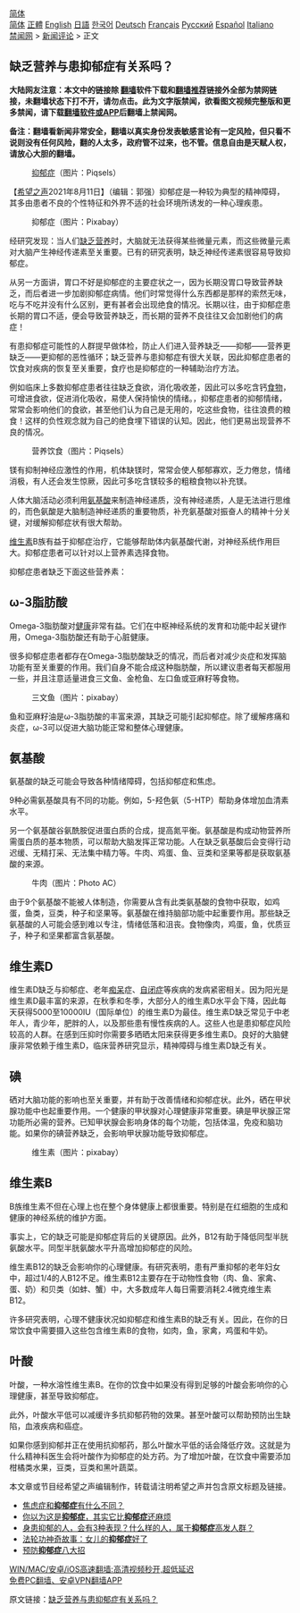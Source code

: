  <!-- 面包屑导航 --> <div class="breadcrumb"><!-- GTranslate: https://gtranslate.io/ -->  <div class="switcher notranslate">  <div class="selected">  <a href="#" onclick="return false;"> 简体</a>  </div>  <div class="option">  <a href="https://www.bannedbook.org" onclick="doGTranslate('zh-CN|zh-CN');jQuery('div.switcher div.selected a').html(jQuery(this).html());return false;" title="简体中文" class="nturl selected"> 简体</a>  <a href="https://www.bannedbook.org/zh-tw/" onclick="doGTranslate('zh-CN|zh-TW');jQuery('div.switcher div.selected a').html(jQuery(this).html());return false;" title="繁體中文" class="nturl"> 正體</a>  <a href="https://www.bannedbook.org/en/" onclick="doGTranslate('zh-CN|en');jQuery('div.switcher div.selected a').html(jQuery(this).html());return false;" title="English" class="nturl"> English</a>  <a href="https://www.bannedbook.org/ja/" onclick="doGTranslate('zh-CN|ja');jQuery('div.switcher div.selected a').html(jQuery(this).html());return false;" title="日本語" class="nturl"> 日語</a>  <a href="https://www.bannedbook.org/ko/" onclick="doGTranslate('zh-CN|ko');jQuery('div.switcher div.selected a').html(jQuery(this).html());return false;" title="한국어" class="nturl"> 한국어</a>  <a href="https://www.bannedbook.org/de/" onclick="doGTranslate('zh-CN|de');jQuery('div.switcher div.selected a').html(jQuery(this).html());return false;" title="Deutsch" class="nturl"> Deutsch</a>  <a href="https://www.bannedbook.org/fr/" onclick="doGTranslate('zh-CN|fr');jQuery('div.switcher div.selected a').html(jQuery(this).html());return false;" title="Français" class="nturl"> Français</a>  <a href="https://www.bannedbook.org/ru/" onclick="doGTranslate('zh-CN|ru');jQuery('div.switcher div.selected a').html(jQuery(this).html());return false;" title="Русский" class="nturl"> Русский</a>  <a href="https://www.bannedbook.org/es/" onclick="doGTranslate('zh-CN|es');jQuery('div.switcher div.selected a').html(jQuery(this).html());return false;" title="Español" class="nturl"> Español</a>  <a href="https://www.bannedbook.org/it/" onclick="doGTranslate('zh-CN|it');jQuery('div.switcher div.selected a').html(jQuery(this).html());return false;" title="Italiano" class="nturl"> Italiano</a>  </div>  </div>      <div class='breadcrumb-sub'><!-- Breadcrumb NavXT 6.3.0 --> <a href="https://www.bannedbook.org/" class="home">禁闻网</a> &gt; <a href="https://www.bannedbook.org/bnews/comments/" class="category">新闻评论</a> &gt; 正文</div></div><h2>缺乏营养与患抑郁症有关系吗？</h2> <p class="notice"><b>大陆网友注意：本文中的链接除 <a href="https://github.com/bannedbook/fanqiang" >翻墙</a>软件下载和<a href="https://github.com/killgcd/justmysocks/blob/master/README.md">翻墙推荐</a>链接外全部为禁网链接，未翻墙状态下打不开，请勿点击。此为文字版禁闻，欲看图文视频完整版和更多禁闻，请下载<a href="https://github.com/bannedbook/fanqiang">翻墙软件或APP</a>后翻墙上禁闻网。</p><p>备注：翻墙看新闻非常安全，翻墙以真实身份发表敏感言论有一定风险，但只看不说则没有任何风险，翻的人太多，政府管不过来，也不管。信息自由是天赋人权，请放心大胆的翻墙。</b></p>  <div class="entry"> <figure> <p><figcaption><a href="https://www.bannedbook.org/bnews/tag/%e6%8a%91%e9%83%81%e7%97%87/" class="st_tag internal_tag" rel="tag" title="标签 抑郁症 下的日志">抑郁症</a>（图片：Piqsels）</figcaption></figure> <p>【<span class='wp_keywordlink_affiliate'><a href="https://www.soundofhope.org" title="希望之声" target="_blank">希望之声</a></span>2021年8月11日】（编辑：郭强）抑郁症是一种较为典型的精神障碍，其多由患者不良的个性特征和外界不适的社会环境所诱发的一种心理疾患。</p> <figure><figcaption>抑郁症（图片：Pixabay）</figcaption></figure> <p>经研究发现：当人们<a href="https://www.bannedbook.org/bnews/tag/%E7%BC%BA%E4%B9%8F/" class="st_tag internal_tag" rel="tag" title="标签 缺乏 下的日志">缺乏</a><a href="https://www.bannedbook.org/bnews/tag/%E8%90%A5%E5%85%BB/" class="st_tag internal_tag" rel="tag" title="标签 营养 下的日志">营养</a>时，大脑就无法获得某些微量元素，而这些微量元素对大脑产生神经传递素至关重要。已有的研究表明，缺乏神经传递素很容易导致抑郁症。</p> <p>从另一方面讲，胃口不好是抑郁症的主要症状之一，因为长期没胃口导致营养缺乏，而后者进一步加剧抑郁症病情。他们时常觉得什么东西都是那样的索然无味，吃与不吃并没有什么区别，更有甚者会出现绝食的情况。长期以往，由于抑郁症患长期的胃口不适，便会导致营养缺乏，而长期的营养不良往往又会加剧他们的病症！</p> <p>有患抑郁症可能性的人群提早做体检，防止人们进入营养缺乏——抑郁——营养更缺乏——更抑郁的恶性循环；缺乏营养与患抑郁症有很大关联，因此抑郁症患者的饮食对疾病的恢复至关重要，食疗也是抑郁症的一种辅助治疗方法。</p> <p>例如临床上多数抑郁症患者往往缺乏食欲，消化吸收差，因此可以多吃含钙<a href="https://www.bannedbook.org/bnews/tag/%e9%a3%9f%e7%89%a9/" class="st_tag internal_tag" rel="tag" title="标签 食物 下的日志">食物</a>，可增进食欲，促进消化吸收，易使人保持愉快的情绪。，抑郁症患者的抑郁情绪，常常会影响他们的食欲，甚至他们认为自己是无用的，吃这些食物，往往浪费的粮食！这样的负性观念就为自己的绝食埋下错误的认知。因此，他们更易出现营养不良的情况。</p> <figure><figcaption>营养饮食（图片：Piqsels）</figcaption></figure> <p>镁有抑制神经应激性的作用，机体缺镁时，常常会使人郁郁寡欢，乏力倦怠，情绪消极，有人还会发生惊厥，因此可多吃含镁较多的粗粮食物以补充镁。</p> <p>人体大脑活动必须利用<a href="https://www.bannedbook.org/bnews/tag/%E6%B0%A8%E5%9F%BA%E9%85%B8/" class="st_tag internal_tag" rel="tag" title="标签 氨基酸 下的日志">氨基酸</a>来制造神经递质，没有神经递质，人是无法进行思维的，而色氨酸是大脑制造神经递质的重要物质，补充氨基酸对振奋人的精神十分关键，对缓解抑郁症状有很大帮助。</p>  <p><a href="https://www.bannedbook.org/bnews/tag/%E7%BB%B4%E7%94%9F%E7%B4%A0/" class="st_tag internal_tag" rel="tag" title="标签 维生素 下的日志">维生素</a>B族有益于抑郁症治疗，它能够帮助体内氨基酸代谢，对神经系统作用巨大。抑郁症患者可以针对以上营养素选择食物。</p> <p>抑郁症患者缺乏下面这些营养素：</p> <h2>ω-3脂肪酸</h2> <p>Omega-3脂肪酸对<a href="https://www.bannedbook.org/bnews/tag/%e5%81%a5%e5%ba%b7/" class="st_tag internal_tag" rel="tag" title="标签 健康 下的日志">健康</a>非常有益。它们在中枢神经系统的发育和功能中起关键作用，Omega-3脂肪酸还有助于心脏健康。</p> <p>很多抑郁症患者都存在Omega-3脂肪酸缺乏的情况，而后者对减少炎症和发挥脑功能有至关重要的作用。我们自身不能合成这种脂肪酸，所以建议患者每天都服用一些，并且注意适量进食三文鱼、金枪鱼、左口鱼或亚麻籽等食物。</p> <figure><figcaption>三文鱼（图片：pixabay）</figcaption></figure> <p>鱼和亚麻籽油是ω-3脂肪酸的丰富来源，其缺乏可能引起抑郁症。除了缓解疼痛和炎症，ω-3可以促进大脑功能正常和整体心理健康。</p> <h2>氨基酸</h2> <p>氨基酸的缺乏可能会导致各种情绪障碍，包括抑郁症和焦虑。</p> <p>9种必需氨基酸具有不同的功能。例如，5-羟色氨（5-HTP）帮助身体增加血清素水平。</p>  <p>另一个氨基酸谷氨酰胺促进蛋白质的合成，提高氮平衡。氨基酸是构成动物营养所需蛋白质的基本物质，可以帮助大脑发挥正常功能。人在缺乏氨基酸后会变得行动迟缓、无精打采、无法集中精力等。牛肉、鸡蛋、鱼、豆类和坚果等都是获取氨基酸的来源。</p> <figure><figcaption>牛肉（图片：Photo AC）</figcaption></figure> <p>由于9个氨基酸不能被人体制造，你需要从含有此类氨基酸的食物中获取，如鸡蛋，鱼类，豆类，种子和坚果等。氨基酸在维持脑部功能中起重要作用。那些缺乏氨基酸的人可能会感到难以专注，情绪低落和沮丧。食物像肉，鸡蛋，鱼，优质豆子，种子和坚果都富含氨基酸。</p> <h2>维生素D</h2> <p>维生素D缺乏与抑郁症、老年<a href="https://www.bannedbook.org/bnews/tag/%E7%97%B4%E5%91%86/" class="st_tag internal_tag" rel="tag" title="标签 痴呆 下的日志">痴呆</a>症、<a href="https://www.bannedbook.org/bnews/tag/%e8%87%aa%e9%97%ad%e7%97%87/" class="st_tag internal_tag" rel="tag" title="标签 自闭症 下的日志">自闭症</a>等疾病的发病紧密相关。因为阳光是维生素D最丰富的来源，在秋季和冬季，大部分人的维生素D水平会下降，因此每天获得5000至10000IU（国际单位）的维生素D为最佳。维生素D缺乏常见于中老年人，青少年，肥胖的人，以及那些患有慢性疾病的人。这些人也是患抑郁症风险较高的人群。在感到压抑时你需要多晒晒太阳来获得更多维生素D。良好的大脑健康非常依赖于维生素D，临床营养研究显示，精神障碍与维生素D缺乏有关。</p> <h2>碘</h2> <p>硒对大脑功能的影响也至关重要，并有助于改善情绪和抑郁症状。此外，硒在甲状腺功能中也起重要作用。一个健康的甲状腺对心理健康非常重要。碘是甲状腺正常功能所必需的营养。已知甲状腺会影响身体的每个功能，包括体温，免疫和脑功能。如果你的碘营养缺乏，会影响甲状腺功能导致抑郁症。</p> <figure><figcaption>维生素（图片：pixabay）</figcaption></figure> <h2>维生素B</h2> <p>B族维生素不但在心理上也在整个身体健康上都很重要。特别是在红细胞的生成和健康的神经系统的维护方面。</p> <p>事实上，它的缺乏可能是抑郁症背后的关键原因。此外，B12有助于降低同型半胱氨酸水平。同型半胱氨酸水平升高增加抑郁症的风险。</p> <p>维生素B12的缺乏会影响你的心理健康。有研究表明，患有严重抑郁的老年妇女中，超过1/4的人B12不足。维生素B12主要存在于动物性食物（肉、鱼、家禽、蛋、奶）和贝类（如蚌、蟹）中，大多数成年人每日需要消耗2.4微克维生素B12。</p>  <p>许多研究表明，心理不健康状况如抑郁症和维生素B的缺乏有关。因此，在你的日常饮食中需要摄入这些包含维生素B的食物，如肉，鱼，家禽，鸡蛋和牛奶。</p> <h2>叶酸</h2> <p>叶酸，一种水溶性维生素B。在你的饮食中如果没有得到足够的叶酸会影响你的心理健康，甚至导致抑郁症。</p> <p>此外，叶酸水平低可以减缓许多抗抑郁药物的效果。甚至叶酸可以帮助预防出生缺陷，血液疾病和癌症。</p> <p>如果你感到抑郁并正在使用抗抑郁药，那么叶酸水平低的话会降低疗效。这就是为什么精神科医生会将叶酸作为抑郁症的处方药。为了增加叶酸，在饮食中需要添加柑橘类水果，豆类，豆类和黑叶蔬菜。</p> <p>本文章或节目经希望之声编辑制作，转载请注明希望之声并包含原文标题及链接。 </p> <ul class='op-related-articles' title='相关阅读'> <li><a href='https://www.bannedbook.org/bnews/comments/20210805/1600361.html' target='_blank'>焦虑症和<b>抑郁症</b>有什么不同？</a></li> <li><a href='https://www.bannedbook.org/bnews/comments/20210804/1599695.html' target='_blank'>你以为这是<b>抑郁症</b>，其实它比<b>抑郁症</b>还麻烦</a></li> <li><a href='https://www.bannedbook.org/bnews/health/20210720/1590463.html' target='_blank'>身患抑郁的人，会有3种表现？什么样的人，属于<b>抑郁症</b>高发人群？</a></li> <li><a href='https://www.bannedbook.org/bnews/aomi/supernatural/20210709/1583648.html' target='_blank'>法轮功神奇故事：女儿的<b>抑郁症</b>好了</a></li> <li><a href='https://www.bannedbook.org/bnews/comments/20210627/1575489.html' target='_blank'>预防<b>抑郁症</b>八大招</a></li> </ul> <p class="texttj"> <a href="https://github.com/bannedbook/fanqiang/wiki/V2ray%E6%9C%BA%E5%9C%BA" target="_blank">WIN/MAC/安卓/iOS高速翻墙:高清视频秒开,超低延迟</a><br/> <a href="https://github.com/bannedbook/fanqiang/wiki/%E7%A6%81%E9%97%BB%E7%BD%91%E5%AE%89%E5%8D%93%E7%BF%BB%E5%A2%99%E6%96%B0%E9%97%BBAPP" target="_blank">免费PC翻墙、安卓VPN翻墙APP</a></p><p>原文链接：<a class="src_link"  href="https://www.soundofhope.org/post/533672" target="_blank">缺乏营养与患抑郁症有关系吗？</a></p> <a name='sharetosocial'></a>  <div style="margin-bottom:5px;padding-bottom:5px;clear:both"> <div id="archive-pix-1" class="banner-ads"> <!-- AuctionX Display platform tag START --> <div id="26318x728x90x621x_ADSLOT2" clicktrack="%%CLICK_URL_ESC%%"></div> <!-- AuctionX Display platform tag END --> </div> <div id="archive-pix-2" class="banner-ads"> <!-- AuctionX Display platform tag START --> <div id="26315x300x250x621x_ADSLOT2" clicktrack="%%CLICK_URL_ESC%%"></div> <!-- AuctionX Display platform tag END --> </div> </div>  <div id="archive-pix-1" class="banner-ads"> <!-- AuctionX Display platform tag START --> <div id="26318x728x90x621x_ADSLOT3" clicktrack="%%CLICK_URL_ESC%%"></div> <!-- AuctionX Display platform tag END --> </div> </div><!--END ENTRY--> 